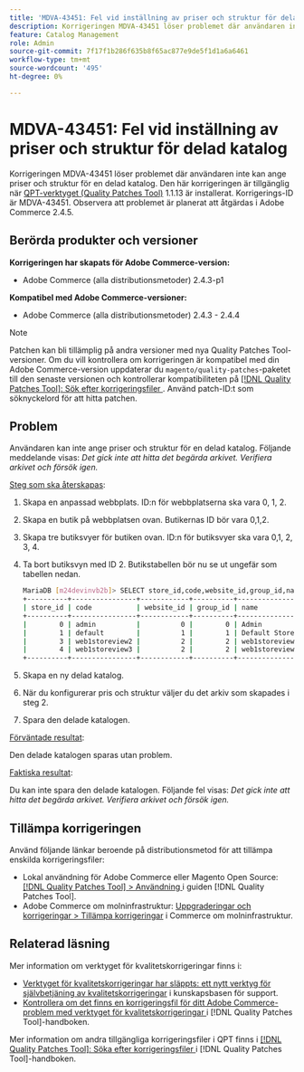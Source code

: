 ```yaml
---
title: 'MDVA-43451: Fel vid inställning av priser och struktur för delad katalog'
description: Korrigeringen MDVA-43451 löser problemet där användaren inte kan ange priser och struktur för en delad katalog. Den här korrigeringen är tillgänglig när [QPT-verktyget (Quality Patches Tool)](https://experienceleague.adobe.com/en/docs/commerce-knowledge-base/kb/announcements/commerce-announcements/magento-quality-patches-released-new-tool-to-self-serve-quality-patches) 1.1.13 är installerat. Korrigerings-ID är MDVA-43451. Observera att problemet är planerat att åtgärdas i Adobe Commerce 2.4.5.
feature: Catalog Management
role: Admin
source-git-commit: 7f17f1b286f635b8f65ac877e9de5f1d1a6a6461
workflow-type: tm+mt
source-wordcount: '495'
ht-degree: 0%

---
```


# MDVA-43451: Fel vid inställning av priser och struktur för delad katalog

Korrigeringen MDVA-43451 löser problemet där användaren inte kan ange priser och struktur för en delad katalog. Den här korrigeringen är tillgänglig när [QPT-verktyget (Quality Patches Tool)](https://experienceleague.adobe.com/en/docs/commerce-knowledge-base/kb/announcements/commerce-announcements/magento-quality-patches-released-new-tool-to-self-serve-quality-patches) 1.1.13 är installerat. Korrigerings-ID är MDVA-43451. Observera att problemet är planerat att åtgärdas i Adobe Commerce 2.4.5.

## Berörda produkter och versioner

**Korrigeringen har skapats för Adobe Commerce-version:**

* Adobe Commerce (alla distributionsmetoder) 2.4.3-p1

**Kompatibel med Adobe Commerce-versioner:**

* Adobe Commerce (alla distributionsmetoder) 2.4.3 - 2.4.4

>[!NOTE]
>
>Patchen kan bli tillämplig på andra versioner med nya Quality Patches Tool-versioner. Om du vill kontrollera om korrigeringen är kompatibel med din Adobe Commerce-version uppdaterar du `magento/quality-patches`-paketet till den senaste versionen och kontrollerar kompatibiliteten på [[!DNL Quality Patches Tool]: Sök efter korrigeringsfiler ](https://experienceleague.adobe.com/en/docs/commerce-knowledge-base/kb/announcements/commerce-announcements/magento-quality-patches-released-new-tool-to-self-serve-quality-patches). Använd patch-ID:t som söknyckelord för att hitta patchen.

## Problem

Användaren kan inte ange priser och struktur för en delad katalog. Följande meddelande visas: *Det gick inte att hitta det begärda arkivet. Verifiera arkivet och försök igen.*

<u>Steg som ska återskapas</u>:

1. Skapa en anpassad webbplats. ID:n för webbplatserna ska vara 0, 1, 2.
1. Skapa en butik på webbplatsen ovan. Butikernas ID bör vara 0,1,2.
1. Skapa tre butiksvyer för butiken ovan. ID:n för butiksvyer ska vara 0,1, 2, 3, 4.
1. Ta bort butiksvyn med ID 2. Butikstabellen bör nu se ut ungefär som tabellen nedan.

   ```bash
   MariaDB [m24devinvb2b]> SELECT store_id,code,website_id,group_id,name FROM store;
   +----------+----------------+------------+----------+--------------------+
   | store_id | code           | website_id | group_id | name               |
   +----------+----------------+------------+----------+--------------------+
   |        0 | admin          |          0 |        0 | Admin              |
   |        1 | default        |          1 |        1 | Default Store View |
   |        3 | web1storeview2 |          2 |        2 | web1storeview2     |
   |        4 | web1storeview3 |          2 |        2 | web1storeview3     |
   +----------+----------------+------------+----------+--------------------+
   ```

1. Skapa en ny delad katalog.
1. När du konfigurerar pris och struktur väljer du det arkiv som skapades i steg 2.
1. Spara den delade katalogen.

<u>Förväntade resultat</u>:

Den delade katalogen sparas utan problem.

<u>Faktiska resultat</u>:

Du kan inte spara den delade katalogen. Följande fel visas:
*Det gick inte att hitta det begärda arkivet. Verifiera arkivet och försök igen.*

## Tillämpa korrigeringen

Använd följande länkar beroende på distributionsmetod för att tillämpa enskilda korrigeringsfiler:

* Lokal användning för Adobe Commerce eller Magento Open Source: [[!DNL Quality Patches Tool] > Användning ](/help/tools/quality-patches-tool/usage.md) i guiden [!DNL Quality Patches Tool].
* Adobe Commerce om molninfrastruktur: [Uppgraderingar och korrigeringar > Tillämpa korrigeringar](https://experienceleague.adobe.com/docs/commerce-cloud-service/user-guide/develop/upgrade/apply-patches.html) i Commerce om molninfrastruktur.

## Relaterad läsning

Mer information om verktyget för kvalitetskorrigeringar finns i:

* [Verktyget för kvalitetskorrigeringar har släppts: ett nytt verktyg för självbetjäning av kvalitetskorrigeringar](https://experienceleague.adobe.com/en/docs/commerce-knowledge-base/kb/announcements/commerce-announcements/magento-quality-patches-released-new-tool-to-self-serve-quality-patches) i kunskapsbasen för support.
* [Kontrollera om det finns en korrigeringsfil för ditt Adobe Commerce-problem med verktyget för kvalitetskorrigeringar ](/help/tools/quality-patches-tool/patches-available-in-qpt/check-patch-for-magento-issue-with-magento-quality-patches.md) i [!DNL Quality Patches Tool]-handboken.

Mer information om andra tillgängliga korrigeringsfiler i QPT finns i [[!DNL Quality Patches Tool]: Söka efter korrigeringsfiler ](https://experienceleague.adobe.com/tools/commerce-quality-patches/index.html) i [!DNL Quality Patches Tool]-handboken.
